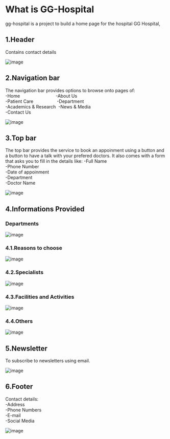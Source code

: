 # What is GG-Hospital
gg-hospital is a project to build a home page for the hospital GG Hospital,
## 1.Header
Contains contact details  

  ![image](https://github.com/JoelJOL/gg-hospital/assets/63315432/c23e5ccb-e28d-4f43-8b5b-7e2c3ea28433)

## 2.Navigation bar
The navigation bar provides options to browse onto pages of:  
-Home&emsp;&emsp;&emsp;&emsp;&emsp;&emsp;&emsp;&emsp;-About Us  
-Patient Care&emsp;&emsp;&emsp;&emsp;&emsp;&nbsp;-Department  
-Academics & Research&nbsp;&nbsp;-News & Media  
-Contact Us  
  
![image](https://github.com/JoelJOL/gg-hospital/assets/63315432/3086c4dd-85e8-45f8-adcb-6f32ef879070)

## 3.Top bar
The top bar provides the service to book an appoinment using a button and a button to have a talk with your prefered doctors.
It also comes with a form that asks you to fill in the details like:
-Full Name  
-Phone Number  
-Date of appoinment  
-Department  
-Doctor Name  
  
![image](https://github.com/JoelJOL/gg-hospital/assets/63315432/2a388c7a-8f7c-4773-8857-2010ab4f7339)

## 4.Informations Provided
### Departments
![image](https://github.com/JoelJOL/gg-hospital/assets/63315432/7d71f802-f2a8-45f8-aa8a-a8ed47a97501)

### 4.1.Reasons to choose
![image](https://github.com/JoelJOL/gg-hospital/assets/63315432/bac865d1-b988-48fc-95eb-e63574a3e4b8)

### 4.2.Specialists
![image](https://github.com/JoelJOL/gg-hospital/assets/63315432/9ca01bcb-c3d9-4b2f-b318-481024e31249)

### 4.3.Facilities and Activities
![image](https://github.com/JoelJOL/gg-hospital/assets/63315432/7cb74245-6385-46a1-b77b-947f7fe3d9e7)

### 4.4.Others
![image](https://github.com/JoelJOL/gg-hospital/assets/63315432/3df985ea-417d-4fe7-a8c1-e40f7a72e746)

## 5.Newsletter
To subscribe to newsletters using email.  
  
![image](https://github.com/JoelJOL/gg-hospital/assets/63315432/8190d42c-42bd-456f-98b9-601e6f30dcbe)

## 6.Footer
Contact details:  
-Address  
-Phone Numbers  
-E-mail  
-Social Media 
  
![image](https://github.com/JoelJOL/gg-hospital/assets/63315432/c416d29b-d87c-4d77-bde1-4b06df6df61a)







